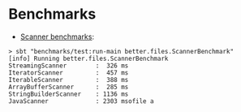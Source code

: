 Benchmarks
====
* [Scanner benchmarks](src/main/scala/better/files/Scanners.scala):
```
> sbt "benchmarks/test:run-main better.files.ScannerBenchmark"
[info] Running better.files.ScannerBenchmark 
StreamingScanner        :  326 ms
IteratorScanner         :  457 ms
IterableScanner         :  388 ms
ArrayBufferScanner      :  285 ms
StringBuilderScanner    : 1136 ms
JavaScanner             : 2303 msofile a
```

